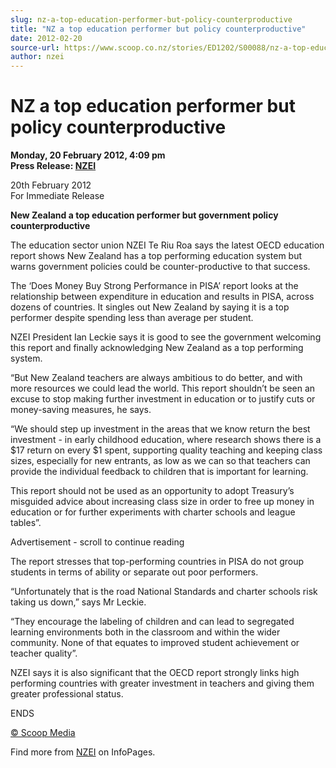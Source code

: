 ```yaml
---
slug: nz-a-top-education-performer-but-policy-counterproductive
title: "NZ a top education performer but policy counterproductive"
date: 2012-02-20
source-url: https://www.scoop.co.nz/stories/ED1202/S00088/nz-a-top-education-performer-but-policy-counterproductive.htm
author: nzei
---
```

NZ a top education performer but policy counterproductive
=========================================================

**Monday, 20 February 2012, 4:09 pm**  
**Press Release: [NZEI](https://info.scoop.co.nz/NZEI)**

20th February 2012  
For Immediate Release

**New Zealand a top education performer but government policy counterproductive**

The education sector union NZEI Te Riu Roa says the latest OECD education report shows New Zealand has a top performing education system but warns government policies could be counter-productive to that success.

The ‘Does Money Buy Strong Performance in PISA’ report looks at the relationship between expenditure in education and results in PISA, across dozens of countries. It singles out New Zealand by saying it is a top performer despite spending less than average per student.

NZEI President Ian Leckie says it is good to see the government welcoming this report and finally acknowledging New Zealand as a top performing system.

“But New Zealand teachers are always ambitious to do better, and with more resources we could lead the world. This report shouldn’t be seen an excuse to stop making further investment in education or to justify cuts or money-saving measures, he says.

“We should step up investment in the areas that we know return the best investment - in early childhood education, where research shows there is a $17 return on every $1 spent, supporting quality teaching and keeping class sizes, especially for new entrants, as low as we can so that teachers can provide the individual feedback to children that is important for learning.

This report should not be used as an opportunity to adopt Treasury’s misguided advice about increasing class size in order to free up money in education or for further experiments with charter schools and league tables”.

Advertisement - scroll to continue reading





The report stresses that top-performing countries in PISA do not group students in terms of ability or separate out poor performers.

“Unfortunately that is the road National Standards and charter schools risk taking us down,” says Mr Leckie.

“They encourage the labeling of children and can lead to segregated learning environments both in the classroom and within the wider community. None of that equates to improved student achievement or teacher quality”.

NZEI says it is also significant that the OECD report strongly links high performing countries with greater investment in teachers and giving them greater professional status.

  
ENDS  

[© Scoop Media](http://www.scoop.co.nz/about/terms.html)

Find more from [NZEI](https://info.scoop.co.nz/NZEI) on InfoPages.